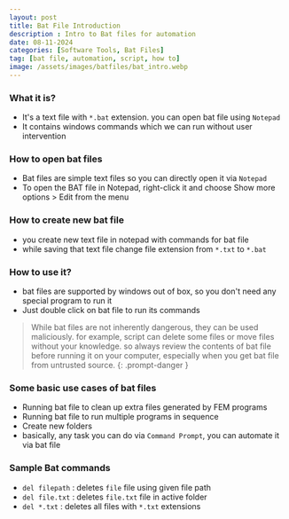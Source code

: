```yaml
---
layout: post
title: Bat File Introduction
description : Intro to Bat files for automation
date: 08-11-2024
categories: [Software Tools, Bat Files]
tag: [bat file, automation, script, how to]
image: /assets/images/batfiles/bat_intro.webp
---
```


### What it is?
- It's a text file with `*.bat` extension. you can open bat file using `Notepad`
- It contains windows commands which we can run without user intervention

### How to open bat files
- Bat files are simple text files so you can directly open it via `Notepad`
- To open the BAT file in Notepad, right-click it and choose Show more options > Edit from the menu

### How to create new bat file
- you create new text file in notepad with commands for bat file 
- while saving that text file change file extension from `*.txt` to `*.bat`

### How to use it?
- bat files are supported by windows out of box, so you don't need any special program to run it
- Just double click on bat file to run its commands

<!-- markdownlint-capture -->
<!-- markdownlint-disable -->
> While bat files are not inherently dangerous, they can be used maliciously. for example, script can delete some files or move files without your knowledge.
> so always review the contents of bat file before running it on your computer, 
> especially when you get bat file from untrusted source.
{: .prompt-danger }
<!-- markdownlint-restore -->

### Some basic use cases of bat files
- Running bat file to clean up extra files generated by FEM programs
- Running bat file to run multiple programs in sequence
- Create new folders 
- basically, any task you can do via `Command Prompt`, you can automate it via bat file

### Sample Bat commands
- `del filepath` : deletes `file` file using given file path
- `del file.txt` : deletes `file.txt` file in active folder
- `del *.txt` : deletes all files with `*.txt` extensions


